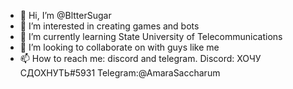 - 👋 Hi, I’m @BltterSugar
- 👀 I’m interested in creating games and bots
- 🌱 I’m currently learning State University of Telecommunications
- 💞️ I’m looking to collaborate on with guys like me
- 📫 How to reach me: discord and telegram. 
Discord: ХОЧУ СДОХНУТЬ#5931
Telegram:@AmaraSaccharum

<!---
BltterSugar/BltterSugar is a ✨ special ✨ repository because its `README.md` (this file) appears on your GitHub profile.
You can click the Preview link to take a look at your changes.
--->
